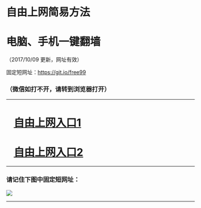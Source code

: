 ﻿# 自由上网简易方法

# 电脑、手机一键翻墙

（2017/10/09 更新，网址有效）

固定短网址：https://git.io/free99

### （微信如打不开，请转到浏览器打开）


***





# &nbsp;&nbsp; <a href="http://ft1050017841.fwq-tz-1001.info/fwqtz01.html?t=10090018522 " target="_blank">自由上网入口1</a>
# &nbsp;&nbsp; <a href="http://ft1238231636.fwq-tz-1002.info/fwqtz02.html?t=100900127236 " target="_blank">自由上网入口2</a>
***

### 请记住下图中固定短网址：

<img src="https://s3-us-west-2.amazonaws.com/fwq-1001/yjfq-20170905okok.png" /> 


***

